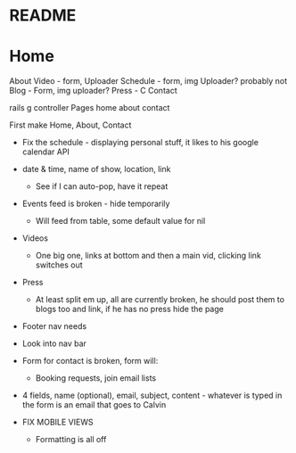 # README

# Home 
About
Video - form, Uploader
Schedule - form, img Uploader? probably not
Blog - Form, img uploader?
Press - C
Contact

rails g controller Pages home about contact

First make Home, About, Contact



- Fix the schedule - displaying personal stuff, it likes to his google calendar API
- date & time, name of show, location, link
    - See if I can auto-pop, have it repeat

- Events feed is broken - hide temporarily
    - Will feed from table, some default value for nil

- Videos
    - One big one, links at bottom and then a main vid, clicking link switches out

- Press
    - At least split em up, all are currently broken, he should post them to blogs too and link, if he has no press hide the page 

- Footer nav needs 

- Look into nav bar

- Form for contact is broken, form will:
    - Booking requests, join email lists
- 4 fields, name (optional), email, subject, content - whatever is typed in the form is an email that goes to Calvin

- FIX MOBILE VIEWS
    - Formatting is all off

